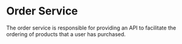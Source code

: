 # Order Service

The order service is responsible for providing an API to facilitate the ordering of products that a user has purchased.